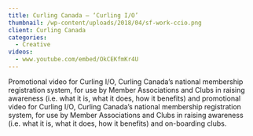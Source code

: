 ```yaml
---
title: Curling Canada – ‘Curling I/O’
thumbnail: /wp-content/uploads/2018/04/sf-work-ccio.png
client: Curling Canada
categories:
  - Creative
videos:
  - www.youtube.com/embed/OkCEKfmKr4U
---
```

<p>
 Promotional video for Curling I/O, Curling
                              Canada’s national membership registration
                              system, for use by Member Associations and Clubs
                              in raising awareness (i.e. what it is, what it
                              does, how it benefits) and promotional video for
                              Curling I/O, Curling Canada’s national
                              membership registration system, for use by Member
                              Associations and Clubs in raising awareness (i.e.
                              what it is, what it does, how it benefits) and
                              on-boarding clubs.
</p>
